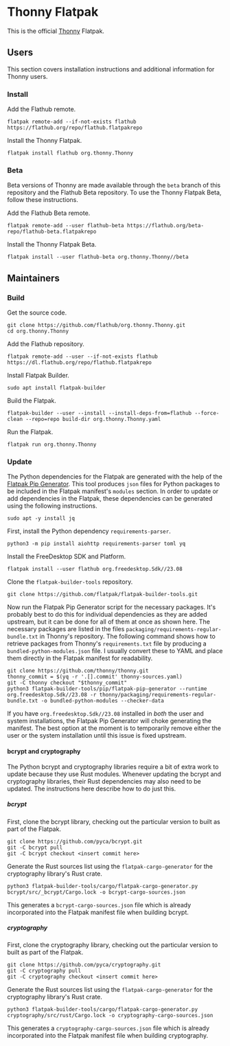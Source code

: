 # Thonny Flatpak

This is the official [Thonny](https://thonny.org/) Flatpak.

## Users

This section covers installation instructions and additional information for Thonny users.

### Install

Add the Flathub remote.

    flatpak remote-add --if-not-exists flathub https://flathub.org/repo/flathub.flatpakrepo

Install the Thonny Flatpak.

    flatpak install flathub org.thonny.Thonny

### Beta

Beta versions of Thonny are made available through the `beta` branch of this repository and the Flathub Beta repository.
To use the Thonny Flatpak Beta, follow these instructions.

Add the Flathub Beta remote.

    flatpak remote-add --user flathub-beta https://flathub.org/beta-repo/flathub-beta.flatpakrepo

Install the Thonny Flatpak Beta.

    flatpak install --user flathub-beta org.thonny.Thonny//beta

## Maintainers

### Build

Get the source code.

    git clone https://github.com/flathub/org.thonny.Thonny.git
    cd org.thonny.Thonny

Add the Flathub repository.

    flatpak remote-add --user --if-not-exists flathub https://dl.flathub.org/repo/flathub.flatpakrepo

Install Flatpak Builder.

    sudo apt install flatpak-builder

Build the Flatpak.

    flatpak-builder --user --install --install-deps-from=flathub --force-clean --repo=repo build-dir org.thonny.Thonny.yaml

Run the Flatpak.

    flatpak run org.thonny.Thonny

### Update

The Python dependencies for the Flatpak are generated with the help of the [Flatpak Pip Generator](https://github.com/flatpak/flatpak-builder-tools/tree/master/pip).
This tool produces `json` files for Python packages to be included in the Flatpak manifest's `modules` section.
In order to update or add dependencies in the Flatpak, these dependencies can be generated using the following instructions.

    sudo apt -y install jq

First, install the Python dependency `requirements-parser`.

    python3 -m pip install aiohttp requirements-parser toml yq

Install the FreeDesktop SDK and Platform.

    flatpak install --user flathub org.freedesktop.Sdk//23.08

Clone the `flatpak-builder-tools` repository.

    git clone https://github.com/flatpak/flatpak-builder-tools.git

Now run the Flatpak Pip Generator script for the necessary packages.
It's probably best to do this for individual dependencies as they are added upstream, but it can be done for all of them at once as shown here.
The necessary packages are listed in the files `packaging/requirements-regular-bundle.txt` in Thonny's repository.
The following command shows how to retrieve packages from Thonny's `requirements.txt` file by producing a `bundled-python-modules.json` file.
I usually convert these to YAML and place them directly in the Flatpak manifest for readability.

    git clone https://github.com/thonny/thonny.git
    thonny_commit = $(yq -r '.[].commit' thonny-sources.yaml)
    git -C thonny checkout "$thonny_commit"
    python3 flatpak-builder-tools/pip/flatpak-pip-generator --runtime org.freedesktop.Sdk//23.08 -r thonny/packaging/requirements-regular-bundle.txt -o bundled-python-modules --checker-data

If you have `org.freedesktop.Sdk//23.08` installed in *both* the user and system installations, the Flatpak Pip Generator will choke generating the manifest.
The best option at the moment is to temporarily remove either the user or the system installation until this issue is fixed upstream.

#### bcrypt and cryptography

The Python bcrypt and cryptography libraries require a bit of extra work to update because they use Rust modules.
Whenever updating the bcrypt and cryptography libraries, their Rust dependencies may also need to be updated.
The instructions here describe how to do just this.

##### bcrypt

First, clone the bcrypt library, checking out the particular version to built as part of the Flatpak.

    git clone https://github.com/pyca/bcrypt.git
    git -C bcrypt pull
    git -C bcrypt checkout <insert commit here>

Generate the Rust sources list using the `flatpak-cargo-generator` for the cryptography library's Rust crate.

    python3 flatpak-builder-tools/cargo/flatpak-cargo-generator.py bcrypt/src/_bcrypt/Cargo.lock -o bcrypt-cargo-sources.json

This generates a `bcrypt-cargo-sources.json` file which is already incorporated into the Flatpak manifest file when building bcrypt.

##### cryptography

First, clone the cryptography library, checking out the particular version to built as part of the Flatpak.

    git clone https://github.com/pyca/cryptography.git
    git -C cryptography pull
    git -C cryptography checkout <insert commit here>

Generate the Rust sources list using the `flatpak-cargo-generator` for the cryptography library's Rust crate.

    python3 flatpak-builder-tools/cargo/flatpak-cargo-generator.py cryptography/src/rust/Cargo.lock -o cryptography-cargo-sources.json

This generates a `cryptography-cargo-sources.json` file which is already incorporated into the Flatpak manifest file when building cryptography.
